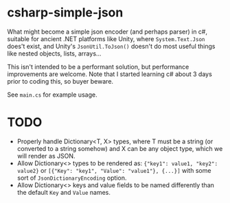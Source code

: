 # csharp-simple-json
What might become a simple json encoder (and perhaps parser) in c#, suitable for
ancient .NET platforms like Unity, where `System.Text.Json` does't exist, and
Unity's `JsonUtil.ToJson()` doesn't do most useful things like nested objects,
lists, arrays...

This isn't intended to be a performant solution, but performance improvements are
welcome.  Note that I started learning c# about 3 days prior to coding this,
so buyer beware.

See `main.cs` for example usage.

# TODO

* Properly handle Dictionary<T, X> types, where T must be a string (or
  converted to a string somehow) and X can be any object type, which we
  will render as JSON.
* Allow Dictionary<> types to be rendered as: `{"key1": value1, "key2": value2}` or
  `[{"Key": "key1", "Value": "value1"}, {...}]` with some sort of `JsonDictionaryEncoding`
  option.
* Allow Dictionary<> keys and value fields to be named differently than the default
  `Key` and `Value` names.

